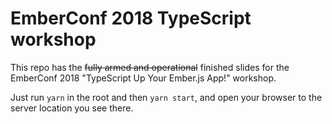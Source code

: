 # EmberConf 2018 TypeScript workshop

This repo has the ~~fully armed and operational~~ finished slides for the EmberConf 2018 "TypeScript Up Your Ember.js App!" workshop.

Just run `yarn` in the root and then `yarn start`, and open your browser to the server location you see there.